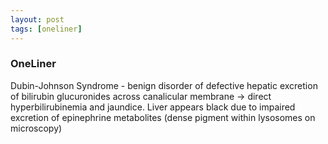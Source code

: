 ```yaml
---
layout: post
tags: [oneliner]
---
```



### OneLiner

Dubin-Johnson Syndrome - benign disorder of defective hepatic excretion of bilirubin glucuronides across canalicular membrane -> direct hyperbilirubinemia and jaundice. Liver appears black due to impaired excretion of epinephrine metabolites (dense pigment within lysosomes on microscopy)
